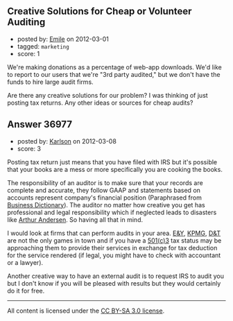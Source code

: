 ## Creative Solutions for Cheap or Volunteer Auditing

- posted by: [Emile](https://stackexchange.com/users/-1/5988-emile) on 2012-03-01
- tagged: `marketing`
- score: 1

We're making donations as a percentage of web-app downloads.  We'd like to report to our users that we're "3rd party audited," but we don't have the funds to hire large audit firms.

Are there any creative solutions for our problem?  I was thinking of just posting tax returns. Any other ideas or sources for cheap audits?


## Answer 36977

- posted by: [Karlson](https://stackexchange.com/users/-1/15252-karlson) on 2012-03-08
- score: 3

<p>Posting tax return just means that you have filed with IRS but it's possible that your books are a mess or more specifically you are cooking the books.</p>

<p>The responsibility of an auditor is to make sure that your records are complete and accurate, they follow GAAP and statements based on accounts represent company's financial position (Paraphrased from <a href="http://www.businessdictionary.com/definition/external-audit.html" rel="nofollow">Business Dictionary</a>).  The auditor no matter how creative you get has professional and legal responsibility which if neglected leads to disasters like <a href="http://en.wikipedia.org/wiki/Arthur_Andersen" rel="nofollow">Arthur Andersen</a>.  So having all that in mind.</p>

<p>I would look at firms that can perform audits in your area. <a href="http://en.wikipedia.org/wiki/Ernst_%26_Young" rel="nofollow">E&amp;Y</a>, <a href="http://en.wikipedia.org/wiki/KPMG" rel="nofollow">KPMG</a>, <a href="http://en.wikipedia.org/wiki/Deloitte_%26_Touche" rel="nofollow">D&amp;T</a> are not the only games in town and if you have a <a href="http://www.irs.gov/charities/charitable/" rel="nofollow">501(c)3</a> tax status may be approaching them to provide their services in exchange for tax deduction for the service rendered (if legal, you might have to check with accountant or a lawyer).</p>

<p>Another creative way to have an external audit is to request IRS to audit you but I don't know if you will be pleased with results but they would certainly do it for free.</p>




---

All content is licensed under the [CC BY-SA 3.0 license](https://creativecommons.org/licenses/by-sa/3.0/).
